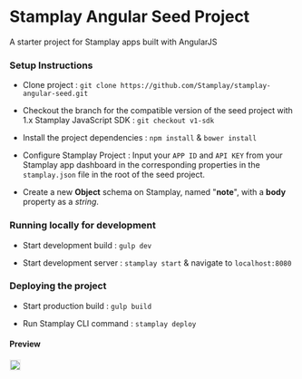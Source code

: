 # Stamplay Angular Seed Project
A starter project for Stamplay apps built with AngularJS

### Setup Instructions

- Clone project : `git clone https://github.com/Stamplay/stamplay-angular-seed.git`

- Checkout the branch for the compatible version of the seed project with 1.x Stamplay JavaScript SDK : `git checkout v1-sdk`

- Install the project dependencies : `npm install` & `bower install`

- Configure Stamplay Project : Input your `APP ID` and `API KEY` from your Stamplay app dashboard in the corresponding properties in the `stamplay.json` file in the root of the seed project.

- Create a new **Object** schema on Stamplay, named "**note**", with a **body** property as a *string*.


### Running locally for development

- Start development build : `gulp dev`

- Start development server : `stamplay start` & navigate to `localhost:8080`

### Deploying the project

- Start production build : `gulp build`

- Run Stamplay CLI command : `stamplay deploy`


#### Preview
<img src="https://cloud.githubusercontent.com/assets/7504299/12131415/3dddfb72-b3c7-11e5-97a0-f32766b8dc99.png" style="border:2px solid #eee;"/>
